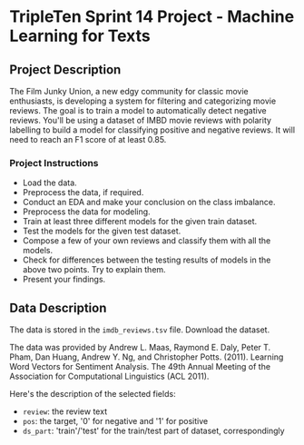 # TripleTen Sprint 14 Project - Machine Learning for Texts

## Project Description
The Film Junky Union, a new edgy community for classic movie enthusiasts, is developing a system for filtering and categorizing movie reviews. The goal is to train a model to automatically detect negative reviews. You'll be using a dataset of IMBD movie reviews with polarity labelling to build a model for classifying positive and negative reviews. It will need to reach an F1 score of at least 0.85.

### Project Instructions
- Load the data.
- Preprocess the data, if required.
- Conduct an EDA and make your conclusion on the class imbalance.
- Preprocess the data for modeling.
- Train at least three different models for the given train dataset.
- Test the models for the given test dataset.
- Compose a few of your own reviews and classify them with all the models.
- Check for differences between the testing results of models in the above two points. Try to explain them.
- Present your findings.

## Data Description
The data is stored in the `imdb_reviews.tsv` file. Download the dataset.

The data was provided by Andrew L. Maas, Raymond E. Daly, Peter T. Pham, Dan Huang, Andrew Y. Ng, and Christopher Potts. (2011). Learning Word Vectors for Sentiment Analysis. The 49th Annual Meeting of the Association for Computational Linguistics (ACL 2011).

Here's the description of the selected fields:
- `review`: the review text
- `pos`: the target, '0' for negative and '1' for positive
- `ds_part`: 'train'/'test' for the train/test part of dataset, correspondingly
